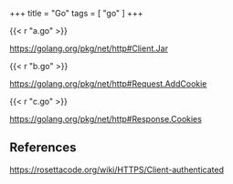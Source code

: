 +++
title = "Go"
tags = [ "go" ]
+++

{{< r "a.go" >}}

<https://golang.org/pkg/net/http#Client.Jar>

{{< r "b.go" >}}

<https://golang.org/pkg/net/http#Request.AddCookie>

{{< r "c.go" >}}

<https://golang.org/pkg/net/http#Response.Cookies>

## References

<https://rosettacode.org/wiki/HTTPS/Client-authenticated>
